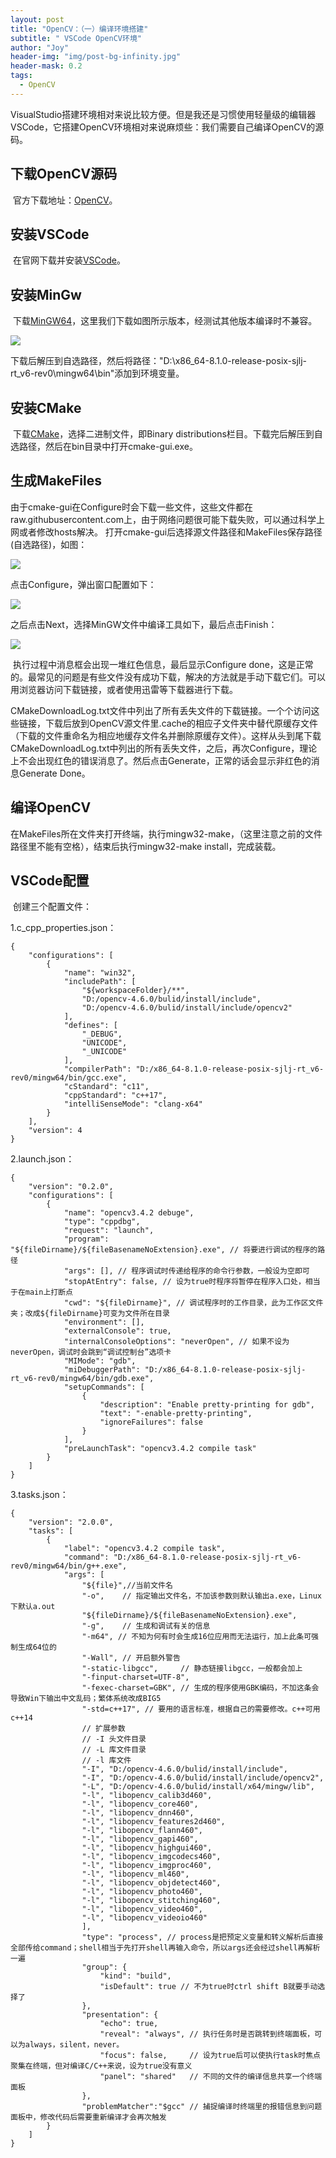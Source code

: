 ```yaml
---
layout: post
title: "OpenCV：（一）编译环境搭建"
subtitle: " VSCode OpenCV环境"
author: "Joy"
header-img: "img/post-bg-infinity.jpg"
header-mask: 0.2
tags:
  - OpenCV
---
```


​		VisualStudio搭建环境相对来说比较方便。但是我还是习惯使用轻量级的编辑器VSCode，它搭建OpenCV环境相对来说麻烦些：我们需要自己编译OpenCV的源码。

## 下载OpenCV源码

​		官方下载地址：[OpenCV](https://opencv.org/releases/)。

## 安装VSCode

​		在官网下载并安装[VSCode](https://code.visualstudio.com/Download)。

## 安装MinGw

​		下载[MinGW64](https://sourceforge.net/projects/mingw-w64/files/)，这里我们下载如图所示版本，经测试其他版本编译时不兼容。

<img class="shadow" src="..\img\in-post\mingw.png"/>

​		下载后解压到自选路径，然后将路径："D:\\x86_64-8.1.0-release-posix-sjlj-rt_v6-rev0\\mingw64\\bin"添加到环境变量。

## 安装CMake

​		下载[CMake](https://cmake.org/download/)，选择二进制文件，即Binary distributions栏目。下载完后解压到自选路径，然后在bin目录中打开cmake-gui.exe。

## 生成MakeFiles

​		由于cmake-gui在Configure时会下载一些文件，这些文件都在raw.githubusercontent.com上，由于网络问题很可能下载失败，可以通过科学上网或者修改hosts解决。
打开cmake-gui后选择源文件路径和MakeFiles保存路径(自选路径)，如图：

<img class="shadow" src="..\img\in-post\install_road.png">

点击Configure，弹出窗口配置如下：

<img class="shadow" src="..\img\in-post\configure.png">

之后点击Next，选择MinGW文件中编译工具如下，最后点击Finish：

<img class="shadow" src="..\img\in-post\compilers.png">

​		执行过程中消息框会出现一堆红色信息，最后显示Configure done，这是正常的。最常见的问题是有些文件没有成功下载，解决的方法就是手动下载它们。可以用浏览器访问下载链接，或者使用迅雷等下载器进行下载。

​		CMakeDownloadLog.txt文件中列出了所有丢失文件的下载链接。一个个访问这些链接，下载后放到OpenCV源文件里.cache的相应子文件夹中替代原缓存文件（下载的文件重命名为相应地缓存文件名并删除原缓存文件）。这样从头到尾下载CMakeDownloadLog.txt中列出的所有丢失文件，之后，再次Configure，理论上不会出现红色的错误消息了。然后点击Generate，正常的话会显示非红色的消息Generate Done。

## 编译OpenCV

​		在MakeFiles所在文件夹打开终端，执行mingw32-make，（这里注意之前的文件路径里不能有空格），结束后执行mingw32-make install，完成装载。

## VSCode配置

​		创建三个配置文件：

1.c_cpp_properties.json：

    {
        "configurations": [
            {
                "name": "win32",
                "includePath": [
                    "${workspaceFolder}/**",
                    "D:/opencv-4.6.0/bulid/install/include",
                    "D:/opencv-4.6.0/bulid/install/include/opencv2"                
                ],
                "defines": [
                    "_DEBUG",
                    "UNICODE",
                    "_UNICODE"
                ],
                "compilerPath": "D:/x86_64-8.1.0-release-posix-sjlj-rt_v6-rev0/mingw64/bin/gcc.exe",
                "cStandard": "c11",
                "cppStandard": "c++17",
                "intelliSenseMode": "clang-x64"
            }
        ],
        "version": 4
    }

2.launch.json：

    {
        "version": "0.2.0",
        "configurations": [
            {
                "name": "opencv3.4.2 debuge",
                "type": "cppdbg",
                "request": "launch",
                "program": "${fileDirname}/${fileBasenameNoExtension}.exe", // 将要进行调试的程序的路径
                "args": [], // 程序调试时传递给程序的命令行参数，一般设为空即可
                "stopAtEntry": false, // 设为true时程序将暂停在程序入口处，相当于在main上打断点
                "cwd": "${fileDirname}", // 调试程序时的工作目录，此为工作区文件夹；改成${fileDirname}可变为文件所在目录
                "environment": [],
                "externalConsole": true,
                "internalConsoleOptions": "neverOpen", // 如果不设为neverOpen，调试时会跳到“调试控制台”选项卡
                "MIMode": "gdb",
                "miDebuggerPath": "D:/x86_64-8.1.0-release-posix-sjlj-rt_v6-rev0/mingw64/bin/gdb.exe",
                "setupCommands": [
                    {
                        "description": "Enable pretty-printing for gdb",
                        "text": "-enable-pretty-printing",
                        "ignoreFailures": false
                    }
                ],
                "preLaunchTask": "opencv3.4.2 compile task"
            }
        ]
    }

3.tasks.json：

    {
        "version": "2.0.0",
        "tasks": [
            {
                "label": "opencv3.4.2 compile task",
                "command": "D:/x86_64-8.1.0-release-posix-sjlj-rt_v6-rev0/mingw64/bin/g++.exe",
                "args": [
                    "${file}",//当前文件名
                    "-o",    // 指定输出文件名，不加该参数则默认输出a.exe，Linux下默认a.out
                    "${fileDirname}/${fileBasenameNoExtension}.exe",
                    "-g",    // 生成和调试有关的信息
                    "-m64", // 不知为何有时会生成16位应用而无法运行，加上此条可强制生成64位的
                    "-Wall", // 开启额外警告
                    "-static-libgcc",     // 静态链接libgcc，一般都会加上
                    "-finput-charset=UTF-8",
                    "-fexec-charset=GBK", // 生成的程序使用GBK编码，不加这条会导致Win下输出中文乱码；繁体系统改成BIG5
                    "-std=c++17", // 要用的语言标准，根据自己的需要修改。c++可用c++14
                    // 扩展参数
                    // -I 头文件目录
                    // -L 库文件目录
                    // -l 库文件
                    "-I", "D:/opencv-4.6.0/bulid/install/include",
                    "-I", "D:/opencv-4.6.0/bulid/install/include/opencv2",
                    "-L", "D:/opencv-4.6.0/bulid/install/x64/mingw/lib",
                    "-l", "libopencv_calib3d460",
                    "-l", "libopencv_core460",
                    "-l", "libopencv_dnn460",
                    "-l", "libopencv_features2d460",
                    "-l", "libopencv_flann460",
                    "-l", "libopencv_gapi460",
                    "-l", "libopencv_highgui460",
                    "-l", "libopencv_imgcodecs460",
                    "-l", "libopencv_imgproc460",
                    "-l", "libopencv_ml460",
                    "-l", "libopencv_objdetect460",
                    "-l", "libopencv_photo460",
                    "-l", "libopencv_stitching460",
                    "-l", "libopencv_video460",
                    "-l", "libopencv_videoio460"
                    ], 
                    "type": "process", // process是把预定义变量和转义解析后直接全部传给command；shell相当于先打开shell再输入命令，所以args还会经过shell再解析一遍
                    "group": {
                        "kind": "build",
                        "isDefault": true // 不为true时ctrl shift B就要手动选择了
                    },
                    "presentation": {
                        "echo": true,
                        "reveal": "always", // 执行任务时是否跳转到终端面板，可以为always，silent，never。
                        "focus": false,     // 设为true后可以使执行task时焦点聚集在终端，但对编译C/C++来说，设为true没有意义
                        "panel": "shared"   // 不同的文件的编译信息共享一个终端面板
                    },
                    "problemMatcher":"$gcc" // 捕捉编译时终端里的报错信息到问题面板中，修改代码后需要重新编译才会再次触发
            }
        ]
    }

